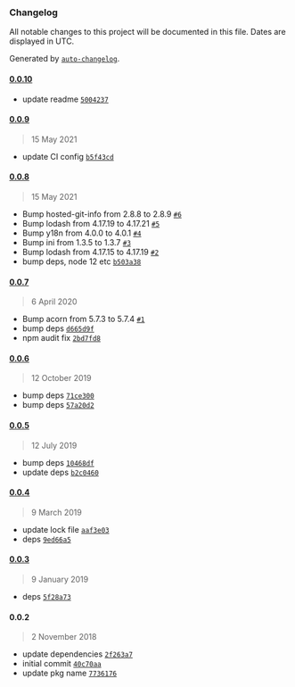 ### Changelog

All notable changes to this project will be documented in this file. Dates are displayed in UTC.

Generated by [`auto-changelog`](https://github.com/CookPete/auto-changelog).

#### [0.0.10](https://github.com/mjeightyfive/stylelint-config/compare/0.0.9...0.0.10)

- update readme [`5004237`](https://github.com/mjeightyfive/stylelint-config/commit/500423787d667e108804fcd9a45a76b12b6b486a)

#### [0.0.9](https://github.com/mjeightyfive/stylelint-config/compare/0.0.8...0.0.9)

> 15 May 2021

- update CI config [`b5f43cd`](https://github.com/mjeightyfive/stylelint-config/commit/b5f43cd2824854800bb01423b25b802304c34fb0)

#### [0.0.8](https://github.com/mjeightyfive/stylelint-config/compare/0.0.7...0.0.8)

> 15 May 2021

- Bump hosted-git-info from 2.8.8 to 2.8.9 [`#6`](https://github.com/mjeightyfive/stylelint-config/pull/6)
- Bump lodash from 4.17.19 to 4.17.21 [`#5`](https://github.com/mjeightyfive/stylelint-config/pull/5)
- Bump y18n from 4.0.0 to 4.0.1 [`#4`](https://github.com/mjeightyfive/stylelint-config/pull/4)
- Bump ini from 1.3.5 to 1.3.7 [`#3`](https://github.com/mjeightyfive/stylelint-config/pull/3)
- Bump lodash from 4.17.15 to 4.17.19 [`#2`](https://github.com/mjeightyfive/stylelint-config/pull/2)
- bump deps, node 12 etc [`b503a38`](https://github.com/mjeightyfive/stylelint-config/commit/b503a3865c29c908fcf4f4c19834e9ad568231f9)

#### [0.0.7](https://github.com/mjeightyfive/stylelint-config/compare/0.0.6...0.0.7)

> 6 April 2020

- Bump acorn from 5.7.3 to 5.7.4 [`#1`](https://github.com/mjeightyfive/stylelint-config/pull/1)
- bump deps [`d665d9f`](https://github.com/mjeightyfive/stylelint-config/commit/d665d9f2671e9b063fb2134384427a06061cfe9c)
- npm audit fix [`2bd7fd8`](https://github.com/mjeightyfive/stylelint-config/commit/2bd7fd812c6274d53435d28be1148fc4564f5eba)

#### [0.0.6](https://github.com/mjeightyfive/stylelint-config/compare/0.0.5...0.0.6)

> 12 October 2019

- bump deps [`71ce300`](https://github.com/mjeightyfive/stylelint-config/commit/71ce300051de4092a1f266fa8b7f8ca707faf922)
- bump deps [`57a20d2`](https://github.com/mjeightyfive/stylelint-config/commit/57a20d2171578d6b87aeb46360bedada808ec068)

#### [0.0.5](https://github.com/mjeightyfive/stylelint-config/compare/0.0.4...0.0.5)

> 12 July 2019

- bump deps [`10468df`](https://github.com/mjeightyfive/stylelint-config/commit/10468df83d1b26d896f9cbbc522f360956ace204)
- update deps [`b2c0460`](https://github.com/mjeightyfive/stylelint-config/commit/b2c046038337db8228b4c13f53a668521070f0a1)

#### [0.0.4](https://github.com/mjeightyfive/stylelint-config/compare/0.0.3...0.0.4)

> 9 March 2019

- update lock file [`aaf3e03`](https://github.com/mjeightyfive/stylelint-config/commit/aaf3e03ef82e6f6378aeca1870da0ea825b97399)
- deps [`9ed66a5`](https://github.com/mjeightyfive/stylelint-config/commit/9ed66a505b8db28174fdb76c42262d5cb6270af9)

#### [0.0.3](https://github.com/mjeightyfive/stylelint-config/compare/0.0.2...0.0.3)

> 9 January 2019

- deps [`5f28a73`](https://github.com/mjeightyfive/stylelint-config/commit/5f28a733fce67f01cac6feb07817e173212b4c4b)

#### 0.0.2

> 2 November 2018

- update dependencies [`2f263a7`](https://github.com/mjeightyfive/stylelint-config/commit/2f263a764515fe88fb4423a3a4f3fa231efe2aad)
- initial commit [`40c70aa`](https://github.com/mjeightyfive/stylelint-config/commit/40c70aac796de3ee4e7c6394e48cd4b6cbebd3c6)
- update pkg name [`7736176`](https://github.com/mjeightyfive/stylelint-config/commit/77361769353397ea8d7e3222e856580626635a1a)
